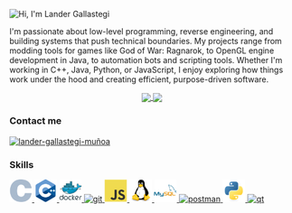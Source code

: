 ![Hi, I'm Lander Gallastegi](https://github.com/user-attachments/assets/11975c83-b9c3-45e4-88bb-1dd33a946893)

I'm passionate about low-level programming, reverse engineering, and building systems that push technical boundaries. My projects range from modding tools for games like God of War: Ragnarok, to OpenGL engine development in Java, to automation bots and scripting tools. Whether I'm working in C++, Java, Python, or JavaScript, I enjoy exploring how things work under the hood and creating efficient, purpose-driven software.

<div align="center">
  <a href="https://github.com/LNDF">
    <img height=200 align="center" src="https://github-readme-stats.vercel.app/api?username=LNDF&theme=transparent" />
  <a href="https://github.com/LNDF?tab=repositories">
    <img height=200 align="center" src="https://github-readme-stats.vercel.app/api/top-langs?username=LNDF&theme=transparent&layout=compact&langs_count=8&card_width=320" />
  </a>
</div>

### Contact me

<p align="left">
<a href="https://www.linkedin.com/in/lander-gallastegi-mu%C3%B1oa-b93791262/" target="blank"><img align="center" src="https://raw.githubusercontent.com/rahuldkjain/github-profile-readme-generator/master/src/images/icons/Social/linked-in-alt.svg" alt="lander-gallastegi-muñoa" height="30" width="40" /></a>
</p>

### Skills

<p align="left">
    <a href="https://www.cprogramming.com/" target="_blank" rel="noreferrer"> <img src="https://raw.githubusercontent.com/devicons/devicon/master/icons/c/c-original.svg" alt="c" width="40" height="40" /> </a>
    <a href="https://www.w3schools.com/cpp/" target="_blank" rel="noreferrer"> <img src="https://raw.githubusercontent.com/devicons/devicon/master/icons/cplusplus/cplusplus-original.svg" alt="cplusplus" width="40" height="40" /> </a>
    <a href="https://www.docker.com/" target="_blank" rel="noreferrer"> <img src="https://raw.githubusercontent.com/devicons/devicon/master/icons/docker/docker-original-wordmark.svg" alt="docker" width="40" height="40" /> </a>
    <a href="https://git-scm.com/" target="_blank" rel="noreferrer"> <img src="https://www.vectorlogo.zone/logos/git-scm/git-scm-icon.svg" alt="git" width="40" height="40" /> </a>
    <a href="https://developer.mozilla.org/en-US/docs/Web/JavaScript" target="_blank" rel="noreferrer">
        <img src="https://raw.githubusercontent.com/devicons/devicon/master/icons/javascript/javascript-original.svg" alt="javascript" width="40" height="40" />
    </a>
    <a href="https://www.linux.org/" target="_blank" rel="noreferrer"> <img src="https://raw.githubusercontent.com/devicons/devicon/master/icons/linux/linux-original.svg" alt="linux" width="40" height="40" /> </a>
    <a href="https://www.mysql.com/" target="_blank" rel="noreferrer"> <img src="https://raw.githubusercontent.com/devicons/devicon/master/icons/mysql/mysql-original-wordmark.svg" alt="mysql" width="40" height="40" /> </a>
    <a href="https://postman.com" target="_blank" rel="noreferrer"> <img src="https://www.vectorlogo.zone/logos/getpostman/getpostman-icon.svg" alt="postman" width="40" height="40" /> </a>
    <a href="https://www.python.org" target="_blank" rel="noreferrer"> <img src="https://raw.githubusercontent.com/devicons/devicon/master/icons/python/python-original.svg" alt="python" width="40" height="40" /> </a>
    <a href="https://www.qt.io/" target="_blank" rel="noreferrer"> <img src="https://upload.wikimedia.org/wikipedia/commons/0/0b/Qt_logo_2016.svg" alt="qt" width="40" height="40" /> </a>
</p>
